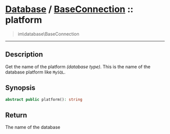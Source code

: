 # [Database](db.md) / [BaseConnection](db-BaseConnection.md) :: platform
 > im\database\BaseConnection
____

## Description
Get the name of the platform _(database type)_.
This is the name of the database platform like `MySQL`.

## Synopsis
```php
abstract public platform(): string
```

## Return
The name of the database

